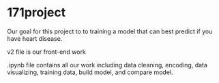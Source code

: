 # 171project

Our goal for this project to to training a model that can best predict if you have heart disease.

v2 file is our front-end work 

.ipynb file contains all our work including data cleaning, encoding, data visualizing, training data, build model, and compare model.
